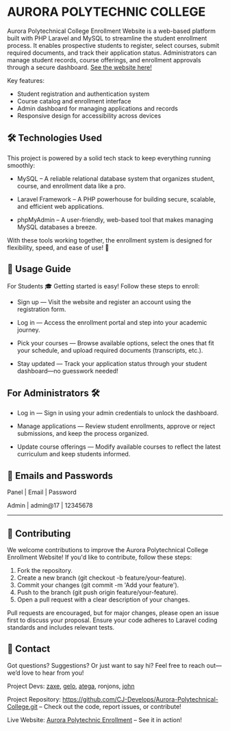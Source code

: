 # AURORA POLYTECHNIC COLLEGE
Aurora Polytechnical College Enrollment Website is a web-based platform built with PHP Laravel and MySQL to streamline the student enrollment process. It enables prospective students to register, select courses, submit required documents, and track their application status. Administrators can manage student records, course offerings, and enrollment approvals through a secure dashboard. [See the website here! ](https://maroon-gnat-207518.hostingersite.com/)


Key features:
- Student registration and authentication system
- Course catalog and enrollment interface
- Admin dashboard for managing applications and records
- Responsive design for accessibility across devices

## 🛠️ Technologies Used
This project is powered by a solid tech stack to keep everything running smoothly:

- MySQL – A reliable relational database system that organizes student, course, and enrollment data like a pro.

- Laravel Framework – A PHP powerhouse for building secure, scalable, and efficient web applications.

- phpMyAdmin – A user-friendly, web-based tool that makes managing MySQL databases a breeze.

With these tools working together, the enrollment system is designed for flexibility, speed, and ease of use! 🚀


## 🚀 Usage Guide
For Students 🎓
Getting started is easy! Follow these steps to enroll:

- Sign up — Visit the website and register an account using the registration form.

- Log in — Access the enrollment portal and step into your academic journey.

- Pick your courses — Browse available options, select the ones that fit your schedule, and upload required documents (transcripts, etc.).

- Stay updated — Track your application status through your student dashboard—no guesswork needed!

## For Administrators 🛠️

- Log in — Sign in using your admin credentials to unlock the dashboard.

- Manage applications — Review student enrollments, approve or reject submissions, and keep the process organized.

- Update course offerings — Modify available courses to reflect the latest curriculum and keep students informed.

## 🔐 Emails and Passwords
Panel |   Email  | Password

Admin | admin@17 | 12345678

------------------


## 🌟 Contributing
We welcome contributions to improve the Aurora Polytechnical College Enrollment Website! If you'd like to contribute, follow these steps:
1. Fork the repository.
2. Create a new branch (git checkout -b feature/your-feature).
3. Commit your changes (git commit -m 'Add your feature').
4. Push to the branch (git push origin feature/your-feature).
5. Open a pull request with a clear description of your changes.

Pull requests are encouraged, but for major changes, please open an issue first to discuss your proposal. Ensure your code adheres to Laravel coding standards and includes relevant tests.

## 📢 Contact
Got questions? Suggestions? Or just want to say hi? Feel free to reach out—we’d love to hear from you!

Project Devs: [zaxe](https://github.com/zaxe17), [gelo](https://github.com/gelo-gels), [ atega](https://github.com/jinmuwoonz), ronjons, [john](https://github.com/CJ-Develops)

Project Repository: https://github.com/CJ-Develops/Aurora-Polytechnical-College.git – Check out the code, report issues, or contribute!

Live Website: [Aurora Polytechnic Enrollment](https://maroon-gnat-207518.hostingersite.com/) – See it in action!
